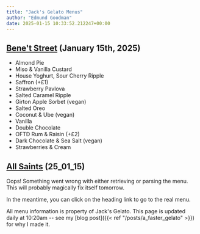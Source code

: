 ```yaml
---
title: "Jack's Gelato Menus"
author: "Edmund Goodman"
date: 2025-01-15 10:33:52.212247+00:00
---
```


## [Bene't Street](https://www.jacksgelato.com/bene-t-street-menu) (January 15th, 2025)

- Almond Pie
- Miso & Vanilla Custard
- House Yoghurt, Sour Cherry Ripple
- Saffron (+£1)
- Strawberry Pavlova
- Salted Caramel Ripple
- Girton Apple Sorbet (vegan)
- Salted Oreo
- Coconut & Ube (vegan)
- Vanilla
- Double Chocolate
- OFTD Rum & Raisin (+£2)
- Dark Chocolate & Sea Salt (vegan)
- Strawberries & Cream


## [All Saints](https://www.jacksgelato.com/all-saints-menu) (25_01_15)

Oops! Something went wrong with either retrieving or parsing the menu. This will probably magically fix itself tomorrow.

In the meantime, you can click on the heading link to go to the real menu.

All menu information is property of Jack's Gelato. This page is
updated daily at 10:20am -- see my
[blog post]({{< ref "/posts/a_faster_gelato" >}}) for why I made it.
